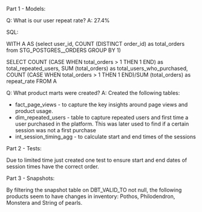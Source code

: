 Part 1 - Models:

Q: What is our user repeat rate? 
A: 27.4%

SQL:

WITH A AS (select
    user_id,
    COUNT (DISTINCT order_id) as total_orders
from
    STG_POSTGRES__ORDERS
GROUP BY 1)

SELECT
COUNT (CASE WHEN total_orders > 1 THEN 1 END) as total_repeated_users,
SUM (total_orders) as total_users_who_purchased,
COUNT (CASE WHEN total_orders > 1 THEN 1 END)/SUM (total_orders) as repeat_rate
FROM A


Q: What product marts were created?
A: Created the following tables:
- fact_page_views - to capture the key insights around page views and product usage.
- dim_repeated_users - table to capture repeated users and first time a user purchased in the platform. This was later used to find if a certain session was not a first purchase
- int_session_timing_agg - to calculate start and end times of the sessions

Part 2 - Tests:

Due to limited time just created one test to ensure start and end dates of session times have the correct order.

Part 3 - Snapshots: 

By filtering the snapshot table on DBT_VALID_TO not null, the following products seem to have changes in inventory: Pothos, Philodendron, Monstera and String of pearls. 